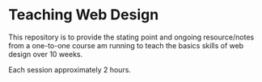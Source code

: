 # Teaching Web Design

This repository is to provide the stating point and ongoing resource/notes from a one-to-one course am running to teach the basics skills of web design over 10 weeks.

Each session approximately 2 hours.
